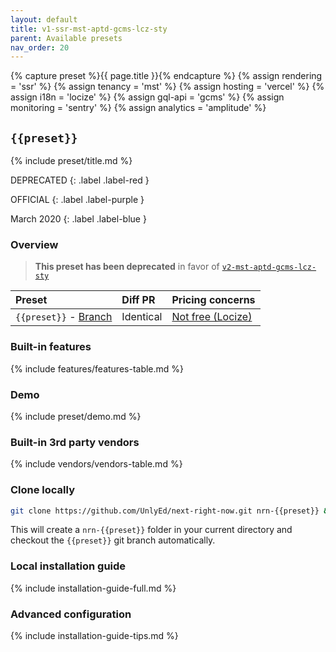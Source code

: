 ```yaml
---
layout: default
title: v1-ssr-mst-aptd-gcms-lcz-sty
parent: Available presets
nav_order: 20
---
```


{% capture preset %}{{ page.title }}{% endcapture %}
{% assign rendering = 'ssr' %}
{% assign tenancy = 'mst' %}
{% assign hosting = 'vercel' %}
{% assign i18n = 'locize' %}
{% assign gql-api = 'gcms' %}
{% assign monitoring = 'sentry' %}
{% assign analytics = 'amplitude' %}

## `{{preset}}`
{% include preset/title.md %}

DEPRECATED
{: .label .label-red }

OFFICIAL
{: .label .label-purple }

March 2020
{: .label .label-blue }

### Overview

> **This preset has been deprecated** in favor of [`v2-mst-aptd-gcms-lcz-sty`](./v2-mst-aptd-gcms-lcz-sty)

| Preset | Diff PR | Pricing concerns |
|:-------|:--------|:-----------------|
| `{{preset}}` - [Branch](https://github.com/UnlyEd/next-right-now/tree/{{preset}}) | Identical | [Not free (Locize)](../reference/vendors) |

### Built-in features

{% include features/features-table.md %}

### Demo

{% include preset/demo.md %}

### Built-in 3rd party vendors

{% include vendors/vendors-table.md %}

### Clone locally

```sh
git clone https://github.com/UnlyEd/next-right-now.git nrn-{{preset}} && cd nrn-demo && git checkout {{preset}}
```

This will create a `nrn-{{preset}}` folder in your current directory and checkout the `{{preset}}` git branch automatically.

### Local installation guide

{% include installation-guide-full.md %}

### Advanced configuration

{% include installation-guide-tips.md %}
